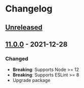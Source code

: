# Changelog

## [Unreleased][]

## [11.0.0][] - 2021-12-28

### Changed

-   **Breaking**: Supports Node >= 12
-   **Breaking**: Supports ESLint >= 8
-   Upgrade package

[unreleased]:
	https://github.com/niksy/eslint-config-nitpick/compare/v11.0.0...HEAD
[11.0.0]: https://github.com/niksy/eslint-config-nitpick/tree/v11.0.0
